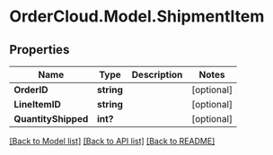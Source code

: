 # OrderCloud.Model.ShipmentItem
## Properties

Name | Type | Description | Notes
------------ | ------------- | ------------- | -------------
**OrderID** | **string** |  | [optional] 
**LineItemID** | **string** |  | [optional] 
**QuantityShipped** | **int?** |  | [optional] 

[[Back to Model list]](../README.md#documentation-for-models) [[Back to API list]](../README.md#documentation-for-api-endpoints) [[Back to README]](../README.md)

